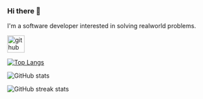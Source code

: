 ### Hi there 👋

I'm a software developer interested in solving realworld problems.


[<img src='https://cdn.jsdelivr.net/npm/simple-icons@3.0.1/icons/github.svg' alt='github' height='40'>](https://github.com/saeedrila)  

[![Top Langs](https://github-readme-stats.vercel.app/api/top-langs/?username=saeedrila)](https://github.com/anuraghazra/github-readme-stats)

![GitHub stats](https://github-readme-stats.vercel.app/api?username=saeedrila&show_icons=true&count_private=true)  

![GitHub streak stats](https://streak-stats.demolab.com/?user=saeedrila)  
